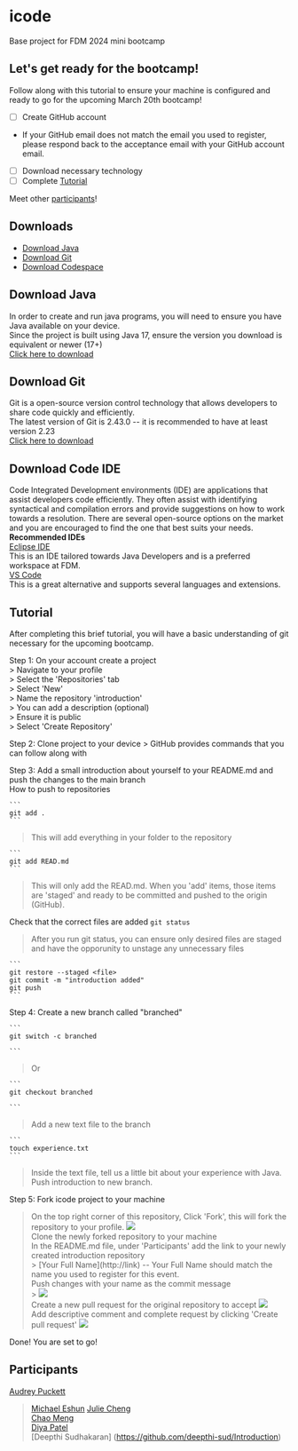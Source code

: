 # icode

Base project for FDM 2024 mini bootcamp

## Let's get ready for the bootcamp!

Follow along with this tutorial to ensure your machine is configured and ready to go for the upcoming March 20th bootcamp!

- [ ] Create GitHub account
- If your GitHub email does not match the email you used to register, please respond back to the acceptance email with your GitHub account email.
- [ ] Download necessary technology
- [ ] Complete [Tutorial](#tutorial)

Meet other [participants](#participants)!

## Downloads

- [Download Java](#download-java)
- [Download Git](#download-git)
- [Download Codespace](#download-code-ide)

## Download Java

In order to create and run java programs, you will need to ensure you have Java available on your device.
<br /> Since the project is built using Java 17, ensure the version you download is equivalent or newer (17+)
<br/> [Click here to download](https://www.oracle.com/java/technologies/downloads/#java17)

## Download Git

Git is a open-source version control technology that allows developers to share code quickly and efficiently.
<br /> The latest version of Git is 2.43.0 -- it is recommended to have at least version 2.23
<br /> [Click here to download](https://git-scm.com/)

## Download Code IDE

Code Integrated Development environments (IDE) are applications that assist developers code efficiently. They often assist with identifying syntactical and compilation errors and provide suggestions on how to work towards a resolution. There are several open-source options on the market and you are encouraged to find the one that best suits your needs.
<br /> **Recommended IDEs**
<br /> [Eclipse IDE](https://www.eclipse.org/downloads/)
<br /> This is an IDE tailored towards Java Developers and is a preferred workspace at FDM.
<br /> [VS Code](https://code.visualstudio.com/download)
<br /> This is a great alternative and supports several languages and extensions.

## Tutorial

After completing this brief tutorial, you will have a basic understanding of git necessary for the upcoming bootcamp.

Step 1: On your account create a project
<br /> > Navigate to your profile
<br /> > Select the 'Repositories' tab
<br /> > Select 'New'
<br /> > Name the repository 'introduction'
<br /> > You can add a description (optional)
<br /> > Ensure it is public
<br /> > Select 'Create Repository'

Step 2: Clone project to your device > GitHub provides commands that you can follow along with

Step 3: Add a small introduction about yourself to your README.md and push the changes to the main branch
<br /> How to push to repositories

    ```
    git add .
    ```

> This will add everything in your folder to the repository

    ```
    git add READ.md
    ```

> This will only add the READ.md.
> When you 'add' items, those items are 'staged' and ready to be committed and pushed to the origin (GitHub).

Check that the correct files are added
`
	git status
	`

> After you run git status, you can ensure only desired files are staged and have the opporunity to unstage any unnecessary files

    ```
    git restore --staged <file>
    git commit -m "introduction added"
    git push
    ```

Step 4: Create a new branch called "branched"

    ```
    git switch -c branched

    ```

> Or

    ```
    git checkout branched

    ```

> Add a new text file to the branch

    ```
    touch experience.txt
    ```

> Inside the text file, tell us a little bit about your experience with Java.
> Push introduction to new branch.

Step 5: Fork icode project to your machine

> On the top right corner of this repository, Click 'Fork', this will fork the repository to your profile.
> <img src="https://github.com/audreypuckett/icode/blob/main/tutorial-images/available-on-profile.png"><br />
> Clone the newly forked repository to your machine
> <br /> In the README.md file, under 'Participants' add the link to your newly created introduction repository
> <br /> > \[Your Full Name](http://link) -- Your Full Name should match the name you used to register for this event.
> <br /> Push changes with your name as the commit message <br/> > <img src="https://github.com/audreypuckett/icode/blob/main/tutorial-images/clone-forked.png"><br />
> Create a new pull request for the original repository to accept
> <img src="https://github.com/audreypuckett/icode/blob/main/tutorial-images/complete-tutorial.png"><br />
> Add descriptive comment and complete request by clicking 'Create pull request'
> <img src="https://github.com/audreypuckett/icode/blob/main/tutorial-images/merge-request.png"><br />

Done! You are set to go!

## Participants

[Audrey Puckett](https://github.com/audreypuckett/introduction)

> [Michael Eshun](https://github.com/meshun074/Introduction.git) [Julie Cheng](https://github.com/jucheng925/introduction) <br /> [Chao Meng](https://github.com/Chao-Meng/introduction)
<br /> [Diya Patel](https://github.com/42diyapatel/introduction)<br /> [Deepthi Sudhakaran] (https://github.com/deepthi-sud/Introduction)